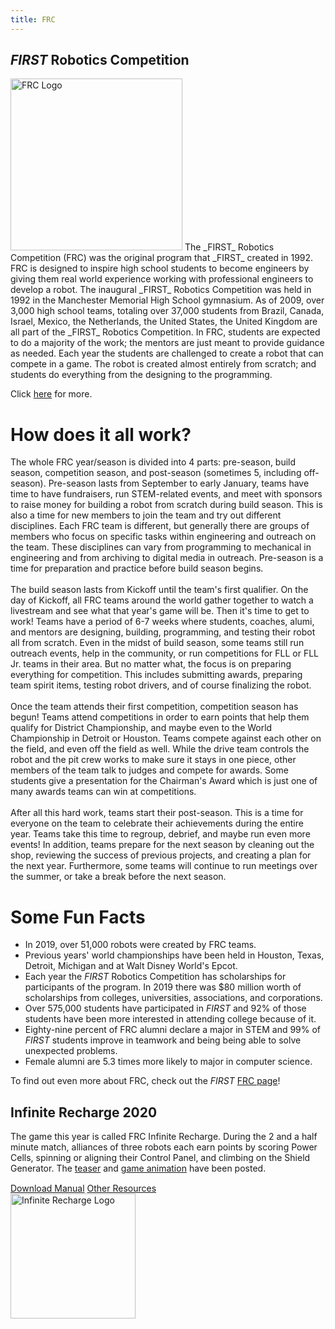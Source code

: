 ```yaml
---
title: FRC
---
```

## _FIRST_ Robotics Competition
<img class="float-left" alt="FRC Logo" style="width:275px;" src="{{ site.url }}/assets/img/FIRST-logos/FRC-logo.png"/>
The _FIRST_ Robotics Competition (FRC) was the original program that _FIRST_ created in 1992. FRC is designed to inspire high school students to become engineers by giving them real world experience working with professional engineers to develop a robot. The inaugural _FIRST_ Robotics Competition was held in 1992 in the Manchester Memorial High School gymnasium. As of 2009, over 3,000 high school teams, totaling over 37,000 students from Brazil, Canada, Israel, Mexico, the Netherlands, the United States, the United Kingdom are all part of the _FIRST_ Robotics Competition. In FRC, students are expected to do a majority of the work; the mentors are just meant to provide guidance as needed. Each year the students are challenged to create a robot that can compete in a game. The robot is created almost entirely from scratch; and students do everything from the designing to the programming.

Click [here](http://www.firstinspires.org/robotics/frc/what-is-first-robotics-competition) for more.

# How does it all work?
The whole FRC year/season is divided into 4 parts: pre-season, build season, competition season, and post-season (sometimes 5, including off-season). Pre-season lasts from September to early January, teams have time to have fundraisers, run STEM-related events, and meet with sponsors to raise money for building a robot from scratch during build season. This is also a time for new members to join the team and try out different disciplines. Each FRC team is different, but generally there are groups of members who focus on specific tasks within engineering and outreach on the team. These disciplines can vary from programming to mechanical in engineering and from archiving to digital media in outreach. Pre-season is a time for preparation and practice before build season begins.
<br />
<br />
The build season lasts from Kickoff until the team's first qualifier. On the day of Kickoff, all FRC teams around the world gather together to watch a livestream and see what that year's game will be. Then it's time to get to work! Teams have a period of 6-7 weeks where students, coaches, alumi, and mentors are designing, building, programming, and testing their robot all from scratch. Even in the midst of build season, some teams still run outreach events, help in the community, or run competitions for FLL or FLL Jr. teams in their area. But no matter what, the focus is on preparing everything for competition. This includes submitting awards, preparing team spirit items, testing robot drivers, and of course finalizing the robot.
<br />
<br />
Once the team attends their first competition, competition season has begun! Teams attend competitions in order to earn points that help them qualify for District Championship, and maybe even to the World Championship in Detroit or Houston. Teams compete against each other on the field, and even off the field as well. While the drive team controls the robot and the pit crew works to make sure it stays in one piece, other members of the team talk to judges and compete for awards. Some students give a presentation for the Chairman's Award which is just one of many awards teams can win at competitions.
<br />
<br />
After all this hard work, teams start their post-season. This is a time for everyone on the team to celebrate their achievements during the entire year. Teams take this time to regroup, debrief, and maybe run even more events! In addition, teams prepare for the next season by cleaning out the shop, reviewing the success of previous projects, and creating a plan for the next year. Furthermore, some teams will continue to run meetings over the summer, or take a break before the next season.

# Some Fun Facts 
- In 2019, over 51,000 robots were created by FRC teams.
- Previous years' world championships have been held in Houston, Texas, Detroit, Michigan and at Walt Disney World's Epcot.
- Each year the _FIRST_ Robotics Competition has scholarships for participants of the program. In 2019 there was $80 million worth of scholarships from colleges, universities, associations, and corporations.
- Over 575,000 students have participated in _FIRST_ and 92% of those students have been more interested in attending college because of it.
- Eighty-nine percent of FRC alumni declare a major in STEM and 99% of _FIRST_ students improve in teamwork and being being able to solve unexpected problems.
- Female alumni are 5.3 times more likely to major in computer science.

To find out even more about FRC, check out the _FIRST_ [FRC page](https://www.firstinspires.org/robotics/frc)!

<div class="info-box light flip">
  <div id="container1">
    <div id="container2">
      <h2>Infinite Recharge 2020</h2>
      <div style="margin-bottom:15px;">The game this year is called FRC Infinite Recharge. During the 2 and a half minute match, alliances of three robots each earn points by scoring Power Cells, spinning or aligning their Control Panel, and climbing on the Shield Generator. The <a href="https://www.youtube.com/watch?v=1y9PNhVAGmM">teaser</a> and <a href="https://www.youtube.com/watch?v=gmiYWTmFRVE">game animation</a> have been posted.</div>
      <div class="centered end">
        <a class="btn" href="https://firstfrc.blob.core.windows.net/frc2020/Manual/2020FRCGameSeasonManual.pdf" target="_blank">Download&nbsp;Manual</a>
        <a class="btn" href="https://www.firstinspires.org/resource-library/frc/competition-manual-qa-system" target="_blank">Other&nbsp;Resources</a>
      </div>
    </div>
    <img id="logo" src="{{ site.url }}/assets/img/FIRST-logos/Infinite-Recharge-logo.png" alt="Infinite Recharge Logo" style="width:200px;"/>
  </div>
</div>
